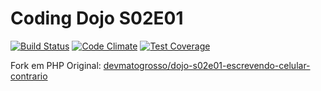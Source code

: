 # Coding Dojo S02E01
[![Build Status](https://travis-ci.org/gpedro/dojo-s02e01-escrevendo-celular-contrario-php.svg?branch=master)](https://travis-ci.org/gpedro/dojo-s02e01-escrevendo-celular-contrario-php) [![Code Climate](https://codeclimate.com/github/gpedro/dojo-s02e01-escrevendo-celular-contrario-php/badges/gpa.svg)](https://codeclimate.com/github/gpedro/dojo-s02e01-escrevendo-celular-contrario-php) [![Test Coverage](https://codeclimate.com/github/gpedro/dojo-s02e01-escrevendo-celular-contrario-php/badges/coverage.svg)](https://codeclimate.com/github/gpedro/dojo-s02e01-escrevendo-celular-contrario-php/coverage)

Fork em PHP
Original: [devmatogrosso/dojo-s02e01-escrevendo-celular-contrario](https://github.com/devmatogrosso/dojo-s02e01-escrevendo-celular-contrario)